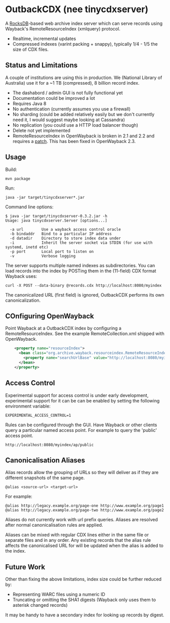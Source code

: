 OutbackCDX (nee tinycdxserver)
==============================

A [RocksDB]-based web archive index server which can serve records using Wayback's
RemoteResourceIndex (xmlquery) protocol.

* Realtime, incremental updates
* Compressed indexes (varint packing + snappy), typically 1/4 - 1/5 the size of CDX files.

Status and Limitations
----------------------

A couple of institutions are using this in production. We (National Library of Australia) use it for a ~1 TB (compressed), 8 billion record index.

* The dashabord / admin GUI is not fully functional yet
* Documentation could be improved a lot
* Requires Java 8
* No authentication (currently assumes you use a firewall)
* No sharding (could be added relatively easily but we don't currently need it, I would suggest maybe looking at Cassandra)
* No replication (you could use a HTTP load balancer though)
* Delete not yet implemented
* RemoteResourceIndex in OpenWayback is broken in 2.1 and 2.2 and requires a [patch]. This has been fixed in OpenWayback 2.3.

[RocksDB]: http://rocksdb.org/
[patch]: https://github.com/iipc/openwayback/pull/239

Usage
-----

Build:

    mvn package

Run:

    java -jar target/tinycdxserver*.jar

Command line options:

    $ java -jar target/tinycdxserver-0.3.2.jar -h
    Usage: java tinycdxserver.Server [options...]

      -a url        Use a wayback access control oracle
      -b bindaddr   Bind to a particular IP address
      -d datadir    Directory to store index data under
      -i            Inherit the server socket via STDIN (for use with systemd, inetd etc)
      -p port       Local port to listen on
      -v            Verbose logging

The server supports multiple named indexes as subdirectories.  You can
load records into the index by POSTing them in the (11-field) CDX format Wayback uses:

    curl -X POST --data-binary @records.cdx http://localhost:8080/myindex

The canonicalized URL (first field) is ignored, OutbackCDX performs its own
canonicalization.

COnfiguring OpenWayback
-----------------------

Point Wayback at a OutbackCDX index by configuring a RemoteResourceIndex. See the example RemoteCollection.xml shipped with OpenWayback.

```xml
    <property name="resourceIndex">
      <bean class="org.archive.wayback.resourceindex.RemoteResourceIndex">
        <property name="searchUrlBase" value="http://localhost:8080/myindex" />
      </bean>
    </property>
```


Access Control
--------------

Experimental support for access control is under early development, experimental support for it can be
can be enabled by setting the following environment variable:

    EXPERIMENTAL_ACCESS_CONTROL=1

Rules can be configured through the GUI. Have Wayback or other clients query a particular named access
point. For example to query the 'public' access point.

    http://localhost:8080/myindex/ap/public

Canonicalisation Aliases
------------------------

Alias records allow the grouping of URLs so they will deliver as if they are different snapshots of the same page.

    @alias <source-url> <target-url>
    
For example:

    @alias http://legacy.example.org/page-one http://www.example.org/page1
    @alias http://legacy.example.org/page-two http://www.example.org/page2

Aliases do not currently work with url prefix queries. Aliases are resolved after normal canonicalisation rules
are applied.

Aliases can be mixed with regular CDX lines either in the same file or separate files and in any order. Any existing records that the alias rule affects the canonicalised URL for will be updated when the alias is added to the index.

Future Work
-----------

Other than fixing the above limitations, index size could be further reduced by:

* Representing WARC files using a numeric ID
* Truncating or omitting the SHA1 digests (Wayback only uses them to asterisk changed records)

It may be handy to have a secondary index for looking up records by digest.
